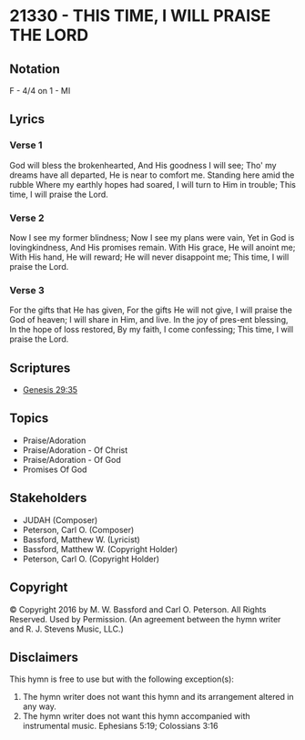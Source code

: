 # 21330 - THIS TIME, I WILL PRAISE THE LORD

## Notation

F - 4/4 on 1 - MI

## Lyrics

### Verse 1

God will bless the brokenhearted, And His goodness I will see; Tho' my dreams have all departed, He is near to comfort me. Standing here amid the rubble Where my earthly hopes had soared,
I will turn to Him in trouble; This time, I will praise the Lord.

### Verse 2

Now I see my former blindness; Now I see my plans were vain, Yet in God is lovingkindness, And His promises remain. With His grace, He will anoint me; With His hand, He will reward; He will never disappoint me; This time, I will praise the Lord.

### Verse 3

For the gifts that He has given, For the gifts He will not give, I will praise the God of heaven; I will share in Him, and live. In the joy of pres-ent blessing, In the hope of loss restored, By my faith, I come confessing; This time, I will praise the Lord.


## Scriptures

- [Genesis 29:35](https://www.biblegateway.com/passage/?search=Genesis%2029%3A35)

## Topics

- Praise/Adoration
- Praise/Adoration - Of Christ
- Praise/Adoration - Of God
- Promises Of God

## Stakeholders

- JUDAH (Composer)
- Peterson, Carl O. (Composer)
- Bassford, Matthew W. (Lyricist)
- Bassford, Matthew W. (Copyright Holder)
- Peterson, Carl O. (Copyright Holder)

## Copyright

© Copyright 2016 by M. W. Bassford and Carl O. Peterson. All Rights Reserved. Used by Permission.
(An agreement between the hymn writer and R. J. Stevens Music, LLC.)

## Disclaimers

This hymn is free to use but with the following exception(s):
1. The hymn writer does not want this hymn and its arrangement altered in any way.
2. The hymn writer does not want this hymn accompanied with instrumental music.
Ephesians 5:19; Colossians 3:16

